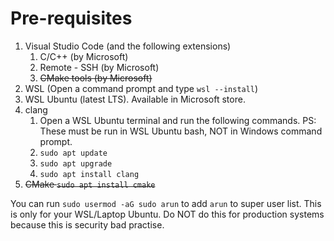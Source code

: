 # Pre-requisites

1. Visual Studio Code (and the following extensions)
    1. C/C++ (by Microsoft)
    2. Remote - SSH (by Microsoft)
    3. ~~CMake tools (by Microsoft)~~
2. WSL (Open a command prompt and type `wsl --install`)
3. WSL Ubuntu (latest LTS). Available in Microsoft store.
4. clang
    1. Open a WSL Ubuntu terminal and run the following commands. PS: These must be run in WSL Ubuntu bash, NOT in Windows command prompt.
    2. `sudo apt update`
    3. `sudo apt upgrade`
    4. `sudo apt install clang`
5. ~~CMake `sudo apt install cmake`~~

You can run `sudo usermod -aG sudo arun` to add `arun` to super user list. This is only for your WSL/Laptop Ubuntu. Do NOT do this for production systems because this is security bad practise. 